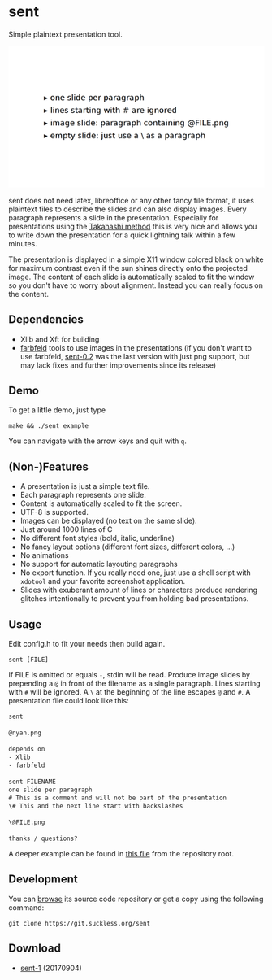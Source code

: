 sent
====
Simple plaintext presentation tool.

[![Screenshot of sent](sent-bullets-s.png)](sent-bullets.png)

sent does not need latex, libreoffice or any other fancy file format, it uses
plaintext files to describe the slides and can also display images. Every
paragraph represents a slide in the presentation. Especially for presentations
using the [Takahashi method](https://en.wikipedia.org/wiki/Takahashi_method)
this is very nice and allows you to write down the presentation for a quick
lightning talk within a few minutes.

The presentation is displayed in a simple X11 window colored black on white for
maximum contrast even if the sun shines directly onto the projected image. The
content of each slide is automatically scaled to fit the window so you don't
have to worry about alignment. Instead you can really focus on the content.

Dependencies
------------
* Xlib and Xft for building
* [farbfeld](//tools.suckless.org/farbfeld/) tools to use images in the
  presentations (if you don't want to use farbfeld,
  [sent-0.2](//dl.suckless.org/tools/sent-0.2.tar.gz) was the last version with
  just png support, but may lack fixes and further improvements since its
  release)

Demo
----
To get a little demo, just type

	make && ./sent example

You can navigate with the arrow keys and quit with `q`.

(Non-)Features
--------------
* A presentation is just a simple text file.
* Each paragraph represents one slide.
* Content is automatically scaled to fit the screen.
* UTF-8 is supported.
* Images can be displayed (no text on the same slide).
* Just around 1000 lines of C
* No different font styles (bold, italic, underline)
* No fancy layout options (different font sizes, different colors, …)
* No animations
* No support for automatic layouting paragraphs
* No export function. If you really need one, just use a shell script with
  `xdotool` and your favorite screenshot application.
* Slides with exuberant amount of lines or characters produce rendering glitches
  intentionally to prevent you from holding bad presentations.

Usage
-----
Edit config.h to fit your needs then build again.

	sent [FILE]

If FILE is omitted or equals `-`, stdin will be read. Produce image slides by
prepending a `@` in front of the filename as a single paragraph. Lines starting
with `#` will be ignored. A `\` at the beginning of the line escapes `@` and
`#`. A presentation file could look like this:

	sent
	
	@nyan.png
	
	depends on
	- Xlib
	- farbfeld
	
	sent FILENAME
	one slide per paragraph
	# This is a comment and will not be part of the presentation
	\# This and the next line start with backslashes
	
	\@FILE.png
	
	thanks / questions?

A deeper example can be found in
[this file](//git.suckless.org/sent/tree/example) from the repository root.

Development
-----------
You can [browse](//git.suckless.org/sent) its source code repository or get a
copy using the following command:

	git clone https://git.suckless.org/sent

Download
--------
* [sent-1](//dl.suckless.org/tools/sent-1.tar.gz) (20170904)
